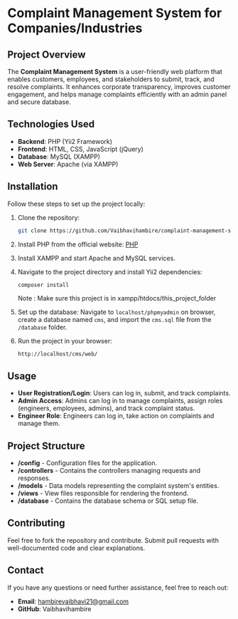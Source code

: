 # Complaint Management System for Companies/Industries

## Project Overview

The **Complaint Management System** is a user-friendly web platform that enables customers, employees, and stakeholders to submit, track, and resolve complaints. It enhances corporate transparency, improves customer engagement, and helps manage complaints efficiently with an admin panel and secure database.

## Technologies Used
- **Backend**: PHP (Yii2 Framework)
- **Frontend**: HTML, CSS, JavaScript (jQuery)
- **Database**: MySQL (XAMPP)
- **Web Server**: Apache (via XAMPP)

## Installation
Follow these steps to set up the project locally:

1. Clone the repository:
   ```bash
   git clone https://github.com/Vaibhavihambire/complaint-management-system.git
   ```

2. Install PHP from the official website: [PHP](https://www.php.net/)

3. Install XAMPP and start Apache and MySQL services.

4. Navigate to the project directory and install Yii2 dependencies:
   ```bash
   composer install
   ```
   Note : Make sure this project is in xampp/htdocs/this_project_folder 

5. Set up the database:
   Navigate to `localhost/phpmyadmin` on browser, create a database named `cms`, and import the `cms.sql` file from the `/database` folder.

7. Run the project in your browser:
   ```
   http://localhost/cms/web/
   ```

## Usage
- **User Registration/Login**: Users can log in, submit, and track complaints.
- **Admin Access**: Admins can log in to manage complaints, assign roles (engineers, employees, admins), and track complaint status.
- **Engineer Role**: Engineers can log in, take action on complaints and manage them.

## Project Structure

- **/config** - Configuration files for the application.
- **/controllers** - Contains the controllers managing requests and responses.
- **/models** - Data models representing the complaint system's entities.
- **/views** - View files responsible for rendering the frontend.
- **/database** - Contains the database schema or SQL setup file.

## Contributing
Feel free to fork the repository and contribute. Submit pull requests with well-documented code and clear explanations.

## Contact
If you have any questions or need further assistance, feel free to reach out:
- **Email**: hambirevaibhavi21@gmail.com
- **GitHub**: Vaibhavihambire
